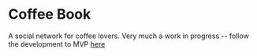 # Coffee Book

A social network for coffee lovers. Very much a work in progress -- follow the development to MVP [here](https://github.com/JoshDevHub/Coffee-Book/projects/1) 
